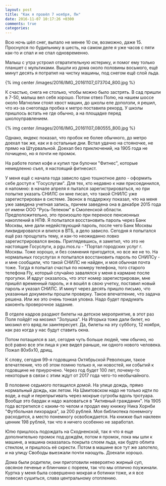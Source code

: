 ```yaml
---
layout: post
title: "Как я провёл 7 ноября, Пн"
date: 2016-11-07 10:17:26 +0300
comments: true
categories: 
---
```

Всю ночь шёл снег, выпало не менее 10 см, возможно, даже 15. Проснулся по будильнику в шесть, на самом деле я уже часов с пяти как-то и спал и не спал одновременно.

Малыш с утра устроил отвратительную истерику, и помог ему только планшет с мультиками. Вышли из дома около половины восьмого, ещё минут десять я потратил на чистку машины, под снегом ещё слой льда. 

{% img center /images/2016/IMG_20161107_073704_800.jpg %}

К счастью, снега не столько, чтобы можно было застрять. В сад пришли в 7-50, малыш вел себя хорошо. Потом отвез Полю, на нашем шоссе около Магнолии стоял хвост машин, до школы еле доползли, я решил, что из-за снегопада пробка к метро поставила рекорд. У школы пришлось встать не где обычно, а на площадке перед школоуправлением.

{% img center /images/2016/IMG_20161107_080555_800.jpg %}

Однако, яндекс показал, что пробок не более обычного, до метро доехал так же, как и в остальные дни. Встал удачно на стояночке, не прямо на Штурвальной. Доехал без приключений, на 1905 года не почищено, но я почти не промок.

На работе попил кофе и купил три булочки "Фитнес", которые немедленно съел, я настоящий фитнесист.

У меня ещё с начала года зависло одно тошнотное дело - оформить себе доступ к "Госуслугам". Для тех, кто недавно к нам присоединился, я напомню: в начале апреля я пытался зарегистрироваться, но при попытке указать СНИЛС он мне писал, что такой СНИЛС уже зарегистрирован в системе. Звонок в поддержку показал, что на меня уже заведена учетная запись, причем заведена она в декабре 2015 года от имени ООО "Русь-Телеком" в Смоленской области. Предположительно, это произошло при переносе пенсионных накоплений в НПФ. Я попытался восстановить пароль через Банк Москвы, мне дали недействующий пароль, после чего Банк Москвы ликвидировался и влился в ВТБ, а дело зависло. Сегодня я попытался ещё раз прощупать тему, и как-то неожиданно ловко зарегистрировался вновь. Приглядевшись, я заметил, что это не настоящие Госуслуги, а pgu.mos.ru - "Портал городских услуг г. Москвы. Тоже хорошо, и без сомнения пригодится, но все же не то. На нормальных госуслугах я попытался восстановить пароль по СНИЛСу - и мне сообщили, что такой СНИЛС не найден, и моя обычная почта тоже. Тогда я попытал счастья по номеру телефона, того старого телефона Fly, который случайно завалялся у меня в кармане после прогулки. И вдруг оказалось, что этот номер зарегистрирован, мне пришёл временный пароль, и я вошёл в свою учетку, поставил новый пароль и указал СНИЛС. И минут через десять пришло письмо, что указанные документы прошли проверку. Такое впечатление, что задача решена. Или же это очень тонкая уловка. Надо будет придумать какоенть проверочное задание.

В отделе кадров раздают билеты на детское мероприятие, в этот раз Поля пойдёт на мюзикл "Золушка". На Игорька тоже дали билет, но мюзикл его вряд ли заинтересует. Да, билеты на эту субботу, 12 ноября, как раз когда у нас будут ставить окна.

Потом потащился в зал, сегодня чуть больше людей, чем обычно, но всё равно все эти лица я уже видел раньше, ни одного нового человека. Пожал 80х6х10, дрищ.

К слову, сегодня 99-я годовщина Октябрьской Революции, такое впечатление, что об этом помню только я, ни новостей, ни событий к годовщине не приурочено. Через год будет 100 лет, почему-то некоторые в связи с этим ждут от 2017 года чего-то необычайного.

В половине седьмого потащился домой. На улице дождь, прямо нормальный дождь, как летом. На Шмитовском надо не только идти по воде, а ещё и перепрыгивать через мокрые сугробы вдоль тротуара. Вообще это бардак и надо жаловаться в "Активный гражданин". На 1905 года встретился с каким-то челом и продал ему книжку Ника Хорнби "Футбольная лихорадка", за 200 рублей. Моя библиотека понемногу расходится, а место понемногу освобождается. На книжке был наклеен ценник 198 рублей, так что я ничего особенно не заработал.

Юлю пришлось подождать на Сходненской, так я что я еще дополнительно промок под дождём, потом я промок, пока мы шли к машине, а машина окаазалась покрыта слоем льда, как будто облита стеклом, и пришлось её скрести. Потом в машине все тут же запотело, и на улицу Свободы выезжали почти наощупь. Доехали хорошо. 

Дома были родители, они приготовили невероятно жирный суп, овсяное печенье и блинчики с пореем, так что мы отлично поужинали. Куртка у меня была совершенно мокрая и ботинки тоже, и я все повесил сушиться, слава центральному отоплению.